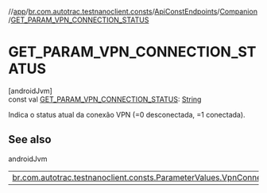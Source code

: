 //[app](../../../../index.md)/[br.com.autotrac.testnanoclient.consts](../../index.md)/[ApiConstEndpoints](../index.md)/[Companion](index.md)/[GET_PARAM_VPN_CONNECTION_STATUS](-g-e-t_-p-a-r-a-m_-v-p-n_-c-o-n-n-e-c-t-i-o-n_-s-t-a-t-u-s.md)

# GET_PARAM_VPN_CONNECTION_STATUS

[androidJvm]\
const val [GET_PARAM_VPN_CONNECTION_STATUS](-g-e-t_-p-a-r-a-m_-v-p-n_-c-o-n-n-e-c-t-i-o-n_-s-t-a-t-u-s.md): [String](https://kotlinlang.org/api/latest/jvm/stdlib/kotlin/-string/index.html)

Indica o status atual da conexão VPN (=0 desconectada, =1 conectada).

## See also

androidJvm

| | |
|---|---|
| [br.com.autotrac.testnanoclient.consts.ParameterValues.VpnConnectionStatusValues](../../-parameter-values/-vpn-connection-status-values/index.md) |  |
